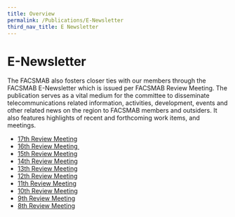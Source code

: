 ```yaml
---
title: Overview
permalink: /Publications/E-Newsletter
third_nav_title: E Newsletter
---
```

<div class="section-content">
   <h1>E-Newsletter</h1>
   <p>The FACSMAB also fosters closer ties with our members through the FACSMAB E-Newsletter which is issued per FACSMAB Review Meeting. The publication serves as a vital medium for the committee to disseminate telecommunications related information, activities, development, events and other related news on the region to FACSMAB members and outsiders. It also features highlights of recent and forthcoming work items, and meetings.</p>
   <ul>
      <li><a href="/Publications/E-Newsletter/17th-Review-Meeting" >17th Review Meeting</a></li>
      <li><a href="/Publications/E-Newsletter/16th-Review-Meeting" >16th Review Meeting&nbsp;</a></li>
      <li><a href="/Publications/E-Newsletter/15th-Review-Meeting" >15th Review Meeting</a></li>
      <li><a href="/Publications/E-Newsletter/14th-Review-Meeting" >14th Review Meeting</a></li>
      <li><a href="/Publications/E-Newsletter/13th-Review-Meeting" >13th Review Meeting</a></li>
      <li><a href="/Publications/E-Newsletter/12th-Review-Meeting" >12th Review Meeting</a></li>
      <li><a href="/Publications/E-Newsletter/11th-Review-Meeting" >11th Review Meeting</a></li>
      <li><a href="/Publications/E-Newsletter/10th-Review-Meeting" >10th Review Meeting</a></li>
      <li><a href="/Publications/E-Newsletter/9th-Review-Meeting" >9th Review Meeting</a></li>
      <li><a href="/Publications/E-Newsletter/8th-Review-Meeting" >8th Review Meeting</a></li>
   </ul>
</div>
